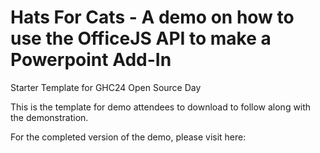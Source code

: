# Hats For Cats - A demo on how to use the OfficeJS API to make a Powerpoint Add-In
Starter Template for GHC24 Open Source Day

This is the template for demo attendees to download to follow along with the demonstration.

For the completed version of the demo, please visit here: 
